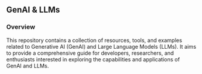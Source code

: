 ## GenAI & LLMs

### Overview
This repository contains a collection of resources, tools, and examples related to Generative AI (GenAI) and Large Language Models (LLMs). It aims to provide a comprehensive guide for developers, researchers, and enthusiasts interested in exploring the capabilities and applications of GenAI and LLMs.
